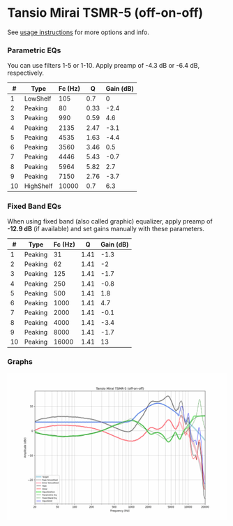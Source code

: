# Tansio Mirai TSMR-5 (off-on-off)
See [usage instructions](https://github.com/jaakkopasanen/AutoEq#usage) for more options and info.

### Parametric EQs
You can use filters 1-5 or 1-10. Apply preamp of -4.3 dB or -6.4 dB, respectively.

|   # | Type      |   Fc (Hz) |    Q |   Gain (dB) |
|-----|-----------|-----------|------|-------------|
|   1 | LowShelf  |       105 | 0.7  |         0   |
|   2 | Peaking   |        80 | 0.33 |        -2.4 |
|   3 | Peaking   |       990 | 0.59 |         4.6 |
|   4 | Peaking   |      2135 | 2.47 |        -3.1 |
|   5 | Peaking   |      4535 | 1.63 |        -4.4 |
|   6 | Peaking   |      3560 | 3.46 |         0.5 |
|   7 | Peaking   |      4446 | 5.43 |        -0.7 |
|   8 | Peaking   |      5964 | 5.82 |         2.7 |
|   9 | Peaking   |      7150 | 2.76 |        -3.7 |
|  10 | HighShelf |     10000 | 0.7  |         6.3 |

### Fixed Band EQs
When using fixed band (also called graphic) equalizer, apply preamp of **-12.9 dB** (if available) and set gains manually with these parameters.

|   # | Type    |   Fc (Hz) |    Q |   Gain (dB) |
|-----|---------|-----------|------|-------------|
|   1 | Peaking |        31 | 1.41 |        -1.3 |
|   2 | Peaking |        62 | 1.41 |        -2   |
|   3 | Peaking |       125 | 1.41 |        -1.7 |
|   4 | Peaking |       250 | 1.41 |        -0.8 |
|   5 | Peaking |       500 | 1.41 |         1.8 |
|   6 | Peaking |      1000 | 1.41 |         4.7 |
|   7 | Peaking |      2000 | 1.41 |        -0.1 |
|   8 | Peaking |      4000 | 1.41 |        -3.4 |
|   9 | Peaking |      8000 | 1.41 |        -1.7 |
|  10 | Peaking |     16000 | 1.41 |        13   |

### Graphs
![](./Tansio%20Mirai%20TSMR-5%20(off-on-off).png)
